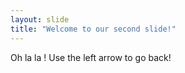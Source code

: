 ```yaml
---
layout: slide
title: "Welcome to our second slide!"
---
```

Oh la la !
Use the left arrow to go back!
